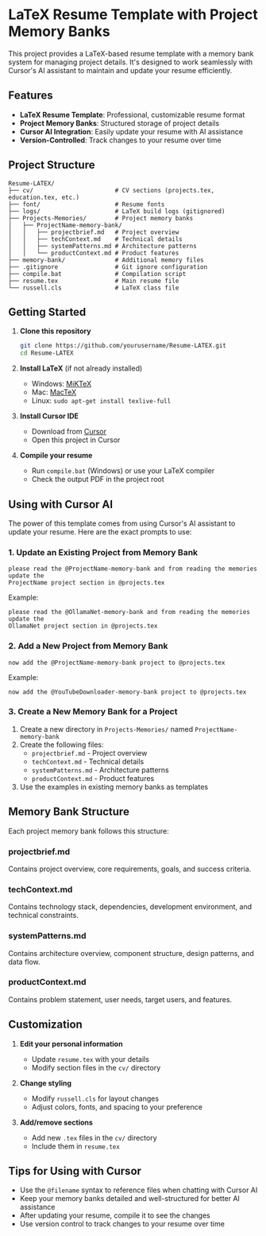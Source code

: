 # LaTeX Resume Template with Project Memory Banks

This project provides a LaTeX-based resume template with a memory bank system for managing project details. It's designed to work seamlessly with Cursor's AI assistant to maintain and update your resume efficiently.

## Features

- **LaTeX Resume Template**: Professional, customizable resume format
- **Project Memory Banks**: Structured storage of project details
- **Cursor AI Integration**: Easily update your resume with AI assistance
- **Version-Controlled**: Track changes to your resume over time

## Project Structure

```
Resume-LATEX/
├── cv/                       # CV sections (projects.tex, education.tex, etc.)
├── font/                     # Resume fonts
├── logs/                     # LaTeX build logs (gitignored)
├── Projects-Memories/        # Project memory banks
│   ├── ProjectName-memory-bank/
│   │   ├── projectbrief.md   # Project overview
│   │   ├── techContext.md    # Technical details
│   │   ├── systemPatterns.md # Architecture patterns
│   │   └── productContext.md # Product features
├── memory-bank/              # Additional memory files
├── .gitignore                # Git ignore configuration
├── compile.bat               # Compilation script
├── resume.tex                # Main resume file
└── russell.cls               # LaTeX class file
```

## Getting Started

1. **Clone this repository**
   ```bash
   git clone https://github.com/yourusername/Resume-LATEX.git
   cd Resume-LATEX
   ```

2. **Install LaTeX** (if not already installed)
   - Windows: [MiKTeX](https://miktex.org/download)
   - Mac: [MacTeX](https://www.tug.org/mactex/)
   - Linux: `sudo apt-get install texlive-full`

3. **Install Cursor IDE**
   - Download from [Cursor](https://cursor.sh/)
   - Open this project in Cursor

4. **Compile your resume**
   - Run `compile.bat` (Windows) or use your LaTeX compiler
   - Check the output PDF in the project root

## Using with Cursor AI

The power of this template comes from using Cursor's AI assistant to update your resume. Here are the exact prompts to use:

### 1. Update an Existing Project from Memory Bank

```
please read the @ProjectName-memory-bank and from reading the memories update the 
ProjectName project section in @projects.tex
```

Example:
```
please read the @OllamaNet-memory-bank and from reading the memories update the 
OllamaNet project section in @projects.tex
```

### 2. Add a New Project from Memory Bank

```
now add the @ProjectName-memory-bank project to @projects.tex
```

Example:
```
now add the @YouTubeDownloader-memory-bank project to @projects.tex
```

### 3. Create a New Memory Bank for a Project

1. Create a new directory in `Projects-Memories/` named `ProjectName-memory-bank`
2. Create the following files:
   - `projectbrief.md` - Project overview
   - `techContext.md` - Technical details
   - `systemPatterns.md` - Architecture patterns
   - `productContext.md` - Product features
3. Use the examples in existing memory banks as templates

## Memory Bank Structure

Each project memory bank follows this structure:

### projectbrief.md
Contains project overview, core requirements, goals, and success criteria.

### techContext.md
Contains technology stack, dependencies, development environment, and technical constraints.

### systemPatterns.md
Contains architecture overview, component structure, design patterns, and data flow.

### productContext.md
Contains problem statement, user needs, target users, and features.

## Customization

1. **Edit your personal information**
   - Update `resume.tex` with your details
   - Modify section files in the `cv/` directory

2. **Change styling**
   - Modify `russell.cls` for layout changes
   - Adjust colors, fonts, and spacing to your preference

3. **Add/remove sections**
   - Add new `.tex` files in the `cv/` directory
   - Include them in `resume.tex`

## Tips for Using with Cursor

- Use the `@filename` syntax to reference files when chatting with Cursor AI
- Keep your memory banks detailed and well-structured for better AI assistance
- After updating your resume, compile it to see the changes
- Use version control to track changes to your resume over time
